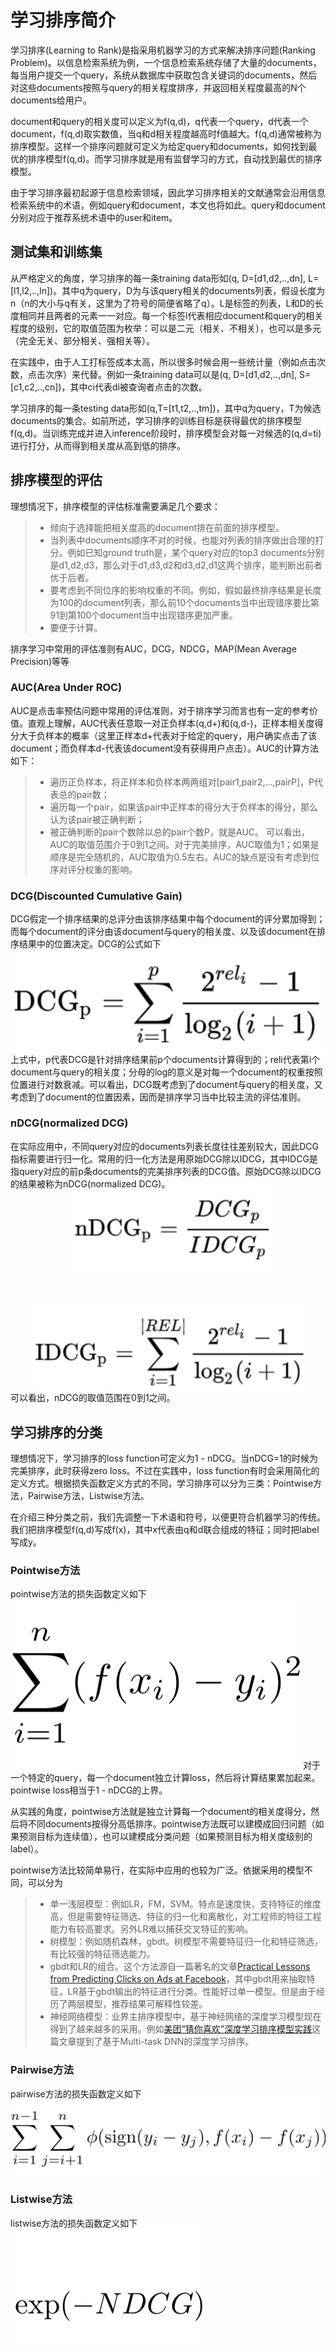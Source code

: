 # 学习排序简介
学习排序(Learning to Rank)是指采用机器学习的方式来解决排序问题(Ranking Problem)。以信息检索系统为例，一个信息检索系统存储了大量的documents，每当用户提交一个query，系统从数据库中获取包含关键词的documents，然后对这些documents按照与query的相关程度排序，并返回相关程度最高的N个documents给用户。

document和query的相关度可以定义为f(q,d)，q代表一个query，d代表一个document，f(q,d)取实数值，当q和d相关程度越高时f值越大。f(q,d)通常被称为排序模型。这样一个排序问题就可定义为给定query和documents，如何找到最优的排序模型f(q,d)。而学习排序就是用有监督学习的方式，自动找到最优的排序模型。

由于学习排序最初起源于信息检索领域，因此学习排序相关的文献通常会沿用信息检索系统中的术语，例如query和document，本文也将如此。query和document分别对应于推荐系统术语中的user和item。

## 测试集和训练集
从严格定义的角度，学习排序的每一条training data形如(q, D=[d1,d2,..,dn], L=[l1,l2,..,ln])。其中q为query，D为与该query相关的documents列表，假设长度为n（n的大小与q有关，这里为了符号的简便省略了q）。L是标签的列表，L和D的长度相同并且两者的元素一一对应。每一个标签l代表相应document和query的相关程度的级别，它的取值范围为枚举：可以是二元（相关、不相关），也可以是多元（完全无关、部分相关、强相关等）。

在实践中，由于人工打标签成本太高，所以很多时候会用一些统计量（例如点击次数，点击次序）来代替。例如一条training data可以是(q, D=[d1,d2,..,dn], S=[c1,c2,..,cn])，其中ci代表di被查询者点击的次数。

学习排序的每一条testing data形如(q,T=[t1,t2,..,tm])，其中q为query，T为候选documents的集合。如前所述，学习排序的训练目标是获得最优的排序模型f(q,d)。当训练完成并进入inference阶段时，排序模型会对每一对候选的(q,d=ti)进行打分，从而得到相关度从高到低的排序。

## 排序模型的评估
理想情况下，排序模型的评估标准需要满足几个要求：
>* 倾向于选择能把相关度高的document排在前面的排序模型。
>* 当列表中documents顺序不对的时候，也能对列表的排序做出合理的打分。例如已知ground truth是，某个query对应的top3 documents分别是d1,d2,d3，那么对于d1,d3,d2和d3,d2,d1这两个排序，能判断出前者优于后者。
>* 要考虑到不同位序的影响权重的不同。例如，假如最终排序结果是长度为100的document列表，那么前10个documents当中出现错序要比第91到第100个document当中出现错序更加严重。
>* 要便于计算。

排序学习中常用的评估准则有AUC，DCG，NDCG，MAP(Mean Average Precision)等等
### AUC(Area Under ROC)
AUC是点击率预估问题中常用的评估准则，对于排序学习而言也有一定的参考价值。直观上理解，AUC代表任意取一对正负样本(q,d+)和(q,d-)，正样本相关度得分大于负样本的概率（这里正样本d+代表对于给定的query，用户确实点击了该document；而负样本d-代表该document没有获得用户点击）。AUC的计算方法如下：
>* 遍历正负样本，将正样本和负样本两两组对[pair1,pair2,...,pairP]，P代表总的pair数；
>* 遍历每一个pair，如果该pair中正样本的得分大于负样本的得分，那么认为该pair被正确判断；
>* 被正确判断的pair个数除以总的pair个数P，就是AUC。
可以看出，AUC的取值范围介于0到1之间。对于完美排序，AUC取值为1；如果是顺序是完全随机的，AUC取值为0.5左右。AUC的缺点是没有考虑到位序对评分权重的影响。

### DCG(Discounted Cumulative Gain)
DCG假定一个排序结果的总评分由该排序结果中每个document的评分累加得到；而每个document的评分由该document与query的相关度、以及该document在排序结果中的位置决定。DCG的公式如下
![Image text](https://github.com/pengxiaoo/recommender-system/blob/master/imgs/DCG.png)
上式中，p代表DCG是针对排序结果前p个documents计算得到的；reli代表第i个document与query的相关度；分母的log的意义是对每一个document的权重按照位置进行对数衰减。可以看出，DCG既考虑到了document与query的相关度，又考虑到了document的位置因素，因而是排序学习当中比较主流的评估准则。
### nDCG(normalized DCG)
在实际应用中，不同query对应的documents列表长度往往差别较大，因此DCG指标需要进行归一化。常用的归一化方法是用原始DCG除以IDCG，其中IDCG是指query对应的前p条documents的完美排序列表的DCG值。原始DCG除以IDCG的结果被称为nDCG(normalized DCG)。
![Image text](https://github.com/pengxiaoo/recommender-system/blob/master/imgs/IDCG.png)
可以看出，nDCG的取值范围在0到1之间。

## 学习排序的分类
理想情况下，学习排序的loss function可定义为1 - nDCG。当nDCG=1的时候为完美排序，此时获得zero loss。不过在实践中，loss function有时会采用简化的定义方式。根据损失函数定义方式的不同，学习排序可以分为三类：Pointwise方法，Pairwise方法，Listwise方法。

在介绍三种分类之前，我们先调整一下术语和符号，以便更符合机器学习的传统。我们把排序模型f(q,d)写成f(x)，其中x代表由q和d联合组成的特征；同时把label写成y。

### Pointwise方法
pointwise方法的损失函数定义如下
![Image text](https://github.com/pengxiaoo/recommender-system/blob/master/imgs/pointwise-loss.png)
对于一个特定的query，每一个document独立计算loss，然后将计算结果累加起来。pointwise loss相当于1 - nDCG的上界。

从实践的角度，pointwise方法就是独立计算每一个document的相关度得分，然后将不同documents按得分高低排序。pointwise方法既可以建模成回归问题（如果预测目标为连续值），也可以建模成分类问题（如果预测目标为相关度级别的label）。

pointwise方法比较简单易行，在实际中应用的也较为广泛。依据采用的模型不同，可以分为
>* 单一浅层模型：例如LR，FM，SVM。特点是速度快，支持特征的维度高，但是需要特征筛选、特征的归一化和离散化，对工程师的特征工程能力有较高要求。另外LR难以捕获交叉特征的影响。
>* 树模型：例如随机森林，gbdt。树模型不需要特征归一化和特征筛选，有比较强的特征筛选能力。
>* gbdt和LR的组合。这个方法源自一篇著名的文章[Practical Lessons from Predicting Clicks on Ads at Facebook][3]，其中gbdt用来抽取特征，LR基于gbdt输出的特征进行分类。性能好过单一模型。但是由于经历了两层模型，推荐结果可解释性较差。
>* 神经网络模型：业界主排序模型中，基于神经网络的深度学习模型现在得到了越来越多的采用。例如[美团“猜你喜欢”深度学习排序模型实践][4]这篇文章提到了基于Multi-task DNN的深度学习排序。


### Pairwise方法
pairwise方法的损失函数定义如下
![Image text](https://github.com/pengxiaoo/recommender-system/blob/master/imgs/pairwise-loss.png)

### Listwise方法
listwise方法的损失函数定义如下
![Image text](https://github.com/pengxiaoo/recommender-system/blob/master/imgs/listwise-loss.png)

[1]: http://times.cs.uiuc.edu/course/598f14/l2r.pdf
[2]: https://tech.meituan.com/2018/12/20/head-in-l2r.html
[3]: https://quinonero.net/Publications/predicting-clicks-facebook.pdf
[4]: https://tech.meituan.com/2018/03/29/recommend-dnn.html
